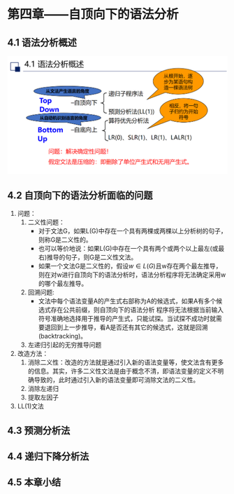 # 第四章——自顶向下的语法分析

## 4.1 语法分析概述
![语法分析概述](4-1-1语法分析概述.png)
## 4.2 自顶向下的语法分析面临的问题
1. 问题：
    1. 二义性问题：
       - 对于文法G，如果L(G)中存在一个具有两棵或两棵以上分析树的句子，则称G是二义性的。
       - 也可以等价地说：如果L(G)中存在一个具有两个或两个以上最左(或最右)推导的句子，则G是二义性文法。
       - 如果一个文法G是二义性的，假设$w \in L(G)$且w存在两个最左推导，则在对w进行自顶向下的语法分析时，语法分析程序将无法确定采用w的哪个最左推导。
    2. 回溯问题:
        - 文法中每个语法变量A的产生式右部称为A的候选式，如果A有多个候选式存在公共前缀，则自顶向下的语法分析 程序将无法根据当前输入符号准确地选择用于推导的产生式，只能试探。当试探不成功时就需要退回到上一步推导，看A是否还有其它的候选式，这就是回溯(backtracking)。
    3. 左递归引起的无穷推导问题
2. 改造方法：
    1. 消除二义性：改造的方法就是通过引入新的语法变量等，使文法含有更多的信息。其实，许多二义性文法是由于概念不清，即语法变量的定义不明确导致的，此时通过引入新的语法变量即可消除文法的二义性。
    2. 消除左递归
    3. 提取左因子
3. LL(1)文法

## 4.3 预测分析法 
## 4.4 递归下降分析法 
## 4.5 本章小结





